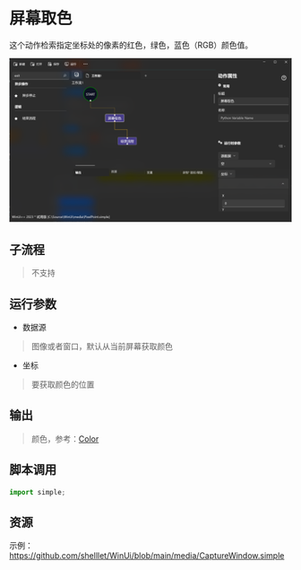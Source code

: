 # 屏幕取色 
这个动作检索指定坐标处的像素的红色，绿色，蓝色（RGB）颜色值。

![PixelPoint](./images/06.png ':size=90%')

## 子流程
> 不支持


## 运行参数

* 数据源
> 图像或者窗口，默认从当前屏幕获取颜色

* 坐标
> 要获取颜色的位置

## 输出

> 颜色，参考：[Color](./types/Color.md) 


## 脚本调用

```python
import simple;

```


## 资源

示例：https://github.com/shelllet/WinUi/blob/main/media/CaptureWindow.simple

